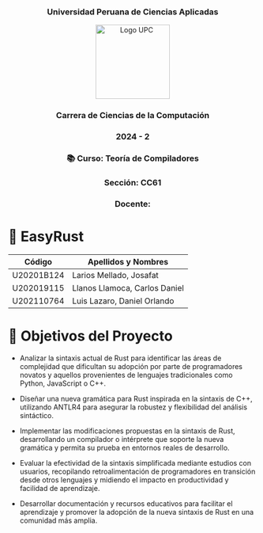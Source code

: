 
<div align="center">
    <h3>Universidad Peruana de Ciencias Aplicadas</h3>
    <img src="https://seeklogo.com/images/U/universidad-peruana-de-ciencias-aplicadas-upc-logo-B98C3A365C-seeklogo.com.png" alt="Logo UPC" width="150">
    <h3>Carrera de Ciencias de la Computación</h3>
    <h3>2024 - 2</h3>
    <h3>📚 Curso: Teoría de Compiladores</h3>
    <h3>Sección: CC61</h3>
    <h3>Docente:</h3>
</div>

# 🦀 EasyRust

| Código | Apellidos y Nombres |
| ------ | ------ |
| U20201B124 | Larios Mellado, Josafat |
| U202019115 | Llanos Llamoca, Carlos Daniel |
| U202110764 | Luis Lazaro, Daniel Orlando

# 🎯 Objetivos del Proyecto
* Analizar la sintaxis actual de Rust para identificar las áreas de complejidad que dificultan su adopción por parte de programadores novatos y aquellos provenientes de lenguajes tradicionales como Python, JavaScript o C++.

* Diseñar una nueva gramática para Rust inspirada en la sintaxis de C++, utilizando ANTLR4 para asegurar la robustez y flexibilidad del análisis sintáctico.

* Implementar las modificaciones propuestas en la sintaxis de Rust, desarrollando un compilador o intérprete que soporte la nueva gramática y permita su prueba en entornos reales de desarrollo.

* Evaluar la efectividad de la sintaxis simplificada mediante estudios con usuarios, recopilando retroalimentación de programadores en transición desde otros lenguajes y midiendo el impacto en productividad y facilidad de aprendizaje.

* Desarrollar documentación y recursos educativos para facilitar el aprendizaje y promover la adopción de la nueva sintaxis de Rust en una comunidad más amplia.
